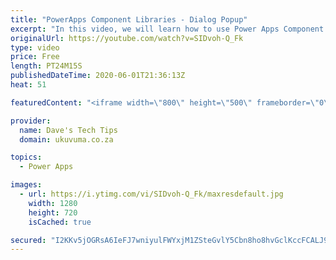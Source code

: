 ```yaml
---
title: "PowerApps Component Libraries - Dialog Popup"
excerpt: "In this video, we will learn how to use Power Apps Component Libraries and how they can be used to centralize reusable functionality across your apps, and streamline the process of deploying and updating them.  We will show you how to install the Power Apps Dialog Component in a library and then also"
originalUrl: https://youtube.com/watch?v=SIDvoh-Q_Fk
type: video
price: Free
length: PT24M15S
publishedDateTime: 2020-06-01T21:36:13Z
heat: 51

featuredContent: "<iframe width=\"800\" height=\"500\" frameborder=\"0\" src=\"https://www.youtube.com/embed/SIDvoh-Q_Fk\" allow=\"accelerometer; autoplay; encrypted-media; gyroscope; picture-in-picture\" allowfullscreen></iframe>"

provider:
  name: Dave's Tech Tips
  domain: ukuvuma.co.za

topics:
  - Power Apps

images:
  - url: https://i.ytimg.com/vi/SIDvoh-Q_Fk/maxresdefault.jpg
    width: 1280
    height: 720
    isCached: true

secured: "I2KKv5jOGRsA6IeFJ7wniyulFWYxjM1ZSteGvlY5Cbn8ho8hvGclKccFCALJ9d/HWlIo3LbQVkshqXwvEJQD1z4eVGKDQYZU3OWsuMCm5zr9yZqgXjwtbmeDrrVKh3b3EDpbGiNyt1LRQB5ss3g5b3Q4bThPIguZjWSvImyo3vtpqtrBKy4bPVGSbXtjHcui3tOUUiqRlinEXjSA0yUNrZCZgblMVyi4abCeLzu9z85Rs4cZjXrd0EsKGqk6MYwsJAEc37KX4XJA/p6WSym05NojaAe5VAD2aswgP2Fe4ZYku73o7oQhyIRqmQOoJM6BJaK7D4i+fRFuS0z5lR3gEW18htt4PUuCAou3it8+wNsn6Q6+3UfC+o+uiwv9CHuLHo+MUBaP+woXcSmXA1PFzgT/dOvOC8QQpyFVExegFHA=;3csBuib4d7Cu07k1nj7dqA=="
---
```



